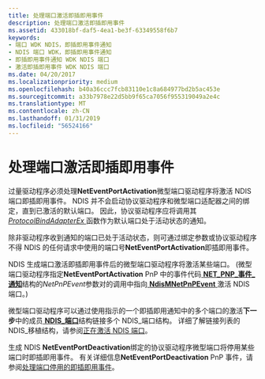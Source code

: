 ```yaml
---
title: 处理端口激活即插即用事件
description: 处理端口激活即插即用事件
ms.assetid: 433018bf-daf5-4ea1-be3f-63349558f6b7
keywords:
- 端口 WDK NDIS，即插即用事件通知
- NDIS 端口 WDK，即插即用事件通知
- 即插即用事件通知 WDK NDIS 端口
- 激活即插即用事件 WDK NDIS 端口
ms.date: 04/20/2017
ms.localizationpriority: medium
ms.openlocfilehash: b40a36ccc7fcb83110e1c8a684977bd2b5ac453e
ms.sourcegitcommit: a33b7978e22d5bb9f65ca7056f955319049a2e4c
ms.translationtype: MT
ms.contentlocale: zh-CN
ms.lasthandoff: 01/31/2019
ms.locfileid: "56524166"
---
```

# <a name="handling-the-port-activation-pnp-event"></a>处理端口激活即插即用事件





过量驱动程序必须处理**NetEventPortActivation**微型端口驱动程序将激活 NDIS 端口即插即用事件。 NDIS 并不会启动协议驱动程序和微型端口适配器之间的绑定，直到已激活的默认端口。 因此，协议驱动程序应将调用其[ *ProtocolBindAdapterEx* ](https://msdn.microsoft.com/library/windows/hardware/ff570220)函数作为默认端口处于活动状态的通知。

除非驱动程序收到通知的端口已处于活动状态，则可通过绑定参数或协议驱动程序不得 NDIS 的任何请求中使用的端口号**NetEventPortActivation**即插即用事件。

NDIS 生成端口激活即插即用事件后的微型端口驱动程序将激活某些端口。 (微型端口驱动程序指定**NetEventPortActivation** PnP 中的事件代码[ **NET\_PNP\_事件\_通知**](https://msdn.microsoft.com/library/windows/hardware/ff568752)结构的*NetPnPEvent*参数对的调用中指向[ **NdisMNetPnPEvent** ](https://msdn.microsoft.com/library/windows/hardware/ff563616)激活 NDIS 端口。)

微型端口驱动程序可以通过使用指示的一个即插即用通知中的多个端口的激活**下一步**中的成员[ **NDIS\_端口**](https://msdn.microsoft.com/library/windows/hardware/ff566769)结构链接多个 NDIS\_端口结构。 详细了解链接列表的 NDIS\_移植结构，请参阅[正在激活 NDIS 端口](activating-an-ndis-port.md)。

生成 NDIS **NetEventPortDeactivation**绑定的协议驱动程序微型端口将停用某些端口时即插即用事件。 有关详细信息**NetEventPortDeactivation** PnP 事件，请参阅[处理端口停用的即插即用事件](handling-the-port-deactivation-pnp-event.md)。

 

 





